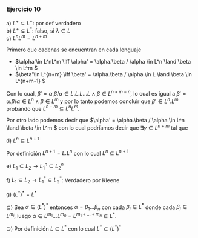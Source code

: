 ### Ejercicio 10

a) $L^+ \subseteq L^+$: por def verdadero\
b) $L^+ \subsetneq L^*$: falso, si $\lambda \in L$ \
c) $L^nL^m = L^{n+m}$

Primero que cadenas se encuentran en cada lenguaje

- $\alpha'\in L^nL^m \iff \alpha' = \alpha.\beta / \alpha \in L^n \land \beta \in L^m $
- $\beta'\in L^{n+m} \iff \beta' = \alpha.\beta / \alpha \in L \land \beta \in L^{n+m-1} $

Con lo cual, $\beta' = \alpha.\beta / \alpha \in L.L.L\dots L \land \beta \in L^{n+m-n}$, lo cual es igual a $\beta' = \alpha.\beta / \alpha \in L^n \land \beta \in L^m$ y por lo tanto podemos concluir que $\beta'\in L^n.L^m$ probando que $L^{n+m} \subseteq L^nL^m$.

Por otro lado podemos decir que $\alpha' = \alpha.\beta / \alpha \in L^n \land \beta \in L^m $ con lo cual podríamos decir que $\exists \gamma \in L^{n+m}$ tal que 


d) $L^n \subseteq L^{n+1}$

Por definición $L^{n+1} = L.L^n$ con lo cual $L^n \subseteq L^{n+1}$

e) $L_1 \subseteq L_2 \rightarrow L_1^n \subseteq L_2^n$

f) $L_1 \subseteq L_2 \rightarrow L_1^* \subseteq L_2^*$: Verdadero por Kleene

g) $(L^*)^* = L^*$

$\subseteq$) Sea $\alpha \in (L^*)^*$ entonces $\alpha = \beta_1\dots\beta_n$ con cada $\beta_i\in L^*$ donde cada $\beta_i\in L^{m_i}$, luego $\alpha \in L^{m_1}\dots L^{m_n} = L^{m_1 + \dots + m_n} \subseteq L^*$.

$\supseteq$) Por definición $L \subseteq L^*$ con lo cual $L^* \subseteq (L^*)^*$